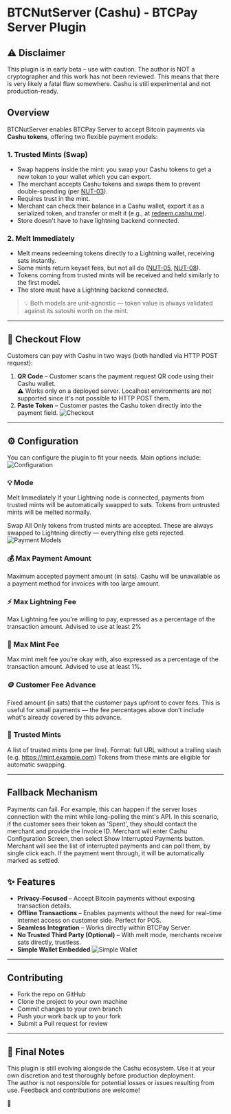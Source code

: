 ﻿# BTCNutServer (Cashu) - BTCPay Server Plugin

## ⚠️ Disclaimer
This plugin is in early beta – use with caution. The author is NOT a cryptographer and this work has not been reviewed. This means that there is very likely a fatal flaw somewhere. Cashu is still experimental and not production-ready.

## Overview

BTCNutServer enables BTCPay Server to accept Bitcoin payments via **Cashu tokens**, offering two flexible payment models:

### 1. Trusted Mints (Swap)
- Swap happens inside the mint: you swap your Cashu tokens to get a new token to your wallet which you can export.
- The merchant accepts Cashu tokens and swaps them to prevent double-spending (per [NUT-03](https://github.com/cashubtc/nuts/blob/main/03.md)).
- Requires trust in the mint.
- Merchant can check their balance in a Cashu wallet, export it as a serialized token, and transfer or melt it (e.g., at [redeem.cashu.me](https://redeem.cashu.me)).
- Store doesn't have to have lightning backend connected.

### 2. Melt Immediately
- Melt means redeeming tokens directly to a Lightning wallet, receiving sats instantly.
- Some mints return keyset fees, but not all do ([NUT-05](https://github.com/cashubtc/nuts/blob/main/05.md), [NUT-08](https://github.com/cashubtc/nuts/blob/main/08.md)).
- Tokens coming from trusted mints will be received and held similarly to the first model.
- The store must have a Lightning backend connected.

> 💡 Both models are unit-agnostic — token value is always validated against its satoshi worth on the mint.

---

## 🧾 Checkout Flow

Customers can pay with Cashu in two ways (both handled via HTTP POST request):

1. **QR Code** – Customer scans the payment request QR code using their Cashu wallet.  
   ⚠️ Works only on a deployed server. Localhost environments are not supported since it's not possible to HTTP POST them.
2. **Paste Token** – Customer pastes the Cashu token directly into the payment field.
   ![Checkout](./Screenshots/Checkout.png)

---

## ⚙️ Configuration

You can configure the plugin to fit your needs. Main options include:
![Configuration](./Screenshots/Configuration.png)
### 💡 Mode
Melt Immediately
If your Lightning node is connected, payments from trusted mints will be automatically swapped to sats. Tokens from untrusted mints will be melted normally.

Swap All
Only tokens from trusted mints are accepted. These are always swapped to Lightning directly — everything else gets rejected.
![Payment Models](./Screenshots/PaymentModels.png)

### 💰 Max Payment Amount
Maximum accepted payment amount (in sats). Cashu will be unavailable as a payment method for invoices with too large amount.

### ⚡ Max Lightning Fee
Max Lightning fee you're willing to pay, expressed as a percentage of the transaction amount. Advised to use at least 2%

### 🧊 Max Mint Fee
Max mint melt fee you're okay with, also expressed as a percentage of the transaction amount. Advised to use at least 1%.

### 🪙 Customer Fee Advance
Fixed amount (in sats) that the customer pays upfront to cover fees.
This is useful for small payments — the fee percentages above don’t include what's already covered by this advance.

### 🏦 Trusted Mints
A list of trusted mints (one per line).
Format: full URL without a trailing slash (e.g. https://mint.example.com)
Tokens from these mints are eligible for automatic swapping.

---
## Fallback Mechanism
Payments can fail. For example, this can happen if the server loses connection with the mint while long-polling the mint's API. In this scenario, if the customer sees their token as 'Spent', they should contact the merchant and provide the Invoice ID.
Merchant will enter Cashu Configuration Screen, then select Show Interrupted Payments button. Merchant will see the list of interrupted payments and can poll them, by single click each. If the payment went through, it will be automatically marked as settled.
## ✨ Features

- **Privacy-Focused** – Accept Bitcoin payments without exposing transaction details.
- **Offline Transactions** – Enables payments without the need for real-time internet access on customer side. Perfect for POS.
- **Seamless Integration** – Works directly within BTCPay Server.
- **No Trusted Third Party (Optional)** – With melt mode, merchants receive sats directly, trustless.
- **Simple Wallet Embedded**
  ![Simple Wallet](./Screenshots/Wallet.png)


---

## Contributing

- Fork the repo on GitHub
- Clone the project to your own machine
- Commit changes to your own branch
- Push your work back up to your fork
- Submit a Pull request for review

---

## 🧷 Final Notes

This plugin is still evolving alongside the Cashu ecosystem. Use it at your own discretion and test thoroughly before production deployment.  
The author is not responsible for potential losses or issues resulting from use. Feedback and contributions are welcome!

🥜󠅓󠅑󠅣󠅘󠅥󠄲󠅟󠄢󠄶󠅤󠅔󠅝󠅘󠄠󠅔󠄸󠄲󠅪󠄿󠅙󠄨󠅦󠅒󠅇󠅜󠅥󠅔󠄳󠄥󠅚󠅒󠄢󠅜󠅥󠅒󠄣󠄽󠅥󠅑󠅇󠄩󠅘󠅔󠅇󠄾󠅪󠅉󠅈󠅂󠅘󠅔󠄹󠄷󠅙󠅉󠅇󠅜󠄹󠄱󠄵󠄩󠄦󠄣󠅩󠅟󠄵󠄾󠅇󠅨󠅘󠅓󠄹󠅕󠅛󠅉󠅇󠄵󠄲󠅉󠅈󠄾󠄤󠅁󠄴󠅅󠄥󠅊󠄷󠅁󠄢󠅊󠄴󠅅󠄤󠄽󠅄󠅆󠅚󠅉󠅇󠄽󠅪󠄿󠅄󠅉󠄡󠄽󠅚󠄽󠄢󠅉󠅄󠅛󠅪󠅉󠅪󠄱󠅨󠅉󠅪󠅉󠄥󠅉󠅚󠅁󠄢󠅉󠄢󠄽󠅩󠄾󠅄󠅊󠅘󠄽󠄢󠄹󠄠󠅊󠄷󠄽󠄣󠄽󠅪󠅛󠄡󠄾󠅝󠅂󠅚󠅊󠄴󠄵󠄡󠅉󠅄󠅗󠅪󠅊󠅄󠅁󠄡󠄾󠅇󠅊󠅚󠅉󠄢󠄾󠅘󠅉󠄡󠅗󠅘󠄱󠅝󠄻󠅪󠅛󠄤󠅒󠅜󠅁󠅅󠄝󠅀󠅚󠄥󠄳󠄝󠅉󠄿󠄿󠄿󠅗󠅕󠅗󠄩󠄦󠄸󠅑󠅔󠄾󠅖󠅧󠅅󠄠󠅦󠅄󠅗󠄧󠄤󠄶󠅔󠄡󠄩󠅇󠅨󠅉󠅇󠅃󠅚󠅉󠅇󠅆󠅉󠄹󠄸󠄠󠄼󠄲󠅒󠅓󠄠󠅞󠅞󠅜󠅘󠅩󠅕󠄺󠅙󠄣󠅠󠅜󠅂󠄣󠅆󠅇󠄳󠄦󠄩󠅣󠅛󠅟󠅓󠅘󠅤󠄳󠅝󠅁󠄼󠅄󠅙󠄶󠄵󠅢󠄶󠄦󠅡󠅉󠅈󠄾󠅉󠄹󠄶󠅒󠄥󠅕󠄢󠅚󠄶󠅒󠄾󠅕󠄡󠄡󠅉󠅞󠄽󠅃󠄱󠅔󠅀󠅄󠅓󠄦󠅝󠅟󠅛󠄝󠅥󠅖󠄧󠄵󠄿󠅣󠄺󠅛󠅛󠅄󠄶󠅥󠅂󠅓󠅂󠄶󠅃󠅉󠅈󠄺󠅉󠄹󠄱󠅜󠅪󠅢󠄠󠅛󠄴󠅤󠅕󠅅󠅣󠅏󠅆󠅖󠄷󠅢󠄳󠅁󠄣󠄷󠅄󠄳󠄽󠅑󠅨󠄶󠄴󠅒󠅂󠄧󠅅󠅁󠅑󠅝󠅅󠅔󠅂󠅢󠄡󠅧󠄺󠄨󠅪󠅠󠄷󠄶󠅘󠄱󠅝󠄶󠅪󠅕󠄵󠄱󠄢󠅊󠅝󠅁󠅨󠄽󠅚󠄲󠅘󠄾󠅄󠅅󠅧󠅉󠄢󠅁󠄢󠅉󠅄󠄲󠅛󠄾󠅇󠄹󠄡󠄽󠅄󠅛󠄤󠅉󠅪󠅛󠅩󠅊󠅚󠅅󠄡󠅉󠅇󠅉󠄢󠄿󠅄󠄶󠅝󠅉󠅄󠄱󠅨󠄾󠅇󠅊󠅙󠄿󠄷󠅁󠄤󠄿󠄴󠄱󠄥󠄽󠅄󠄵󠄣󠄽󠅇󠅉󠅩󠅉󠅚󠄽󠅧󠄾󠄷󠄹󠄣󠄽󠄢󠅅󠅪󠅉󠅚󠅓󠅧󠅉󠅇󠄾󠅉󠄹󠅁󠅀󠅄󠅒󠅝󠅪󠅓󠄝󠅄󠅢󠄼󠄲󠄼󠄤󠅡󠄳󠅝󠅏󠄿󠄦󠅆󠄦󠅆󠅡󠅡󠄣󠄩󠄤󠅨󠄲󠅑󠄤󠅦󠄧󠅂󠅇󠅈󠅃󠅠󠅜󠄤󠄽󠅄󠅉󠄷󠄶󠅛󠅟󠄢󠄶󠅜󠅇󠄳󠄱󠅡󠅧󠅀󠅙󠅇󠅛󠅑󠅊󠅔󠄠󠅜󠅈󠅨󠅁󠅪󠄳󠅄󠄝󠄷󠄸󠄧󠅟󠅁󠅣󠄩󠅦󠅝󠅨󠅙󠅗󠅀󠅪󠄡󠅀󠅚󠅧󠅕󠅄󠅧󠄝󠅢󠄡󠅇󠄶󠅪󠅇󠄳󠄴󠄦󠄽󠄡󠄩󠄷󠅊󠄺󠅠󠅩󠄡󠅘󠄷󠅊󠅟󠄝󠅑󠅝󠅘󠅑󠅉󠅙󠅜󠅁󠅑󠅠󠅠󠄡󠅄󠅓󠅃󠅝󠄱󠅩󠄲󠅂󠅆󠅦󠅇󠅇󠄺󠅂󠄝󠄢󠄶󠅩󠅇󠄳󠄳󠅥󠅖󠅆󠅤󠄼󠄳󠅏󠅩󠄱󠅉󠄹󠅪󠅠󠅥󠄱󠅀󠄶󠄳󠄹󠄼󠅢󠄾󠅣󠄸󠅕󠅅󠄣󠅕󠅡󠅩󠄠󠅏󠅅󠅢󠅄󠅞󠅢󠄳󠄢󠅉󠅛󠅕󠄦󠅂󠅘󠅉󠅁󠅂󠅘󠅓󠄣󠅘󠄱󠄾󠄴󠅊󠅘󠄾󠅄󠄵󠄢󠄽󠄴󠅗󠄢󠄾󠅚󠅓󠄣󠄿󠅇󠅂󠅚󠅉󠅚󠄵󠅧󠄾󠅇󠄵󠄡󠄾󠄴󠄵󠄥󠄽󠅄󠄱󠅧󠄾󠅝󠄵󠄢󠄾󠅚󠄹󠅪󠄿󠄴󠅊󠅚󠄿󠄷󠅊󠅝󠄽󠅇󠅁󠄣󠄽󠅝󠄺󠅚󠄽󠄢󠅅󠄢󠄾󠄴󠅁󠄠󠄿󠅄󠅉󠄡󠄾󠄴󠅆󠅜󠄾󠅄󠅅󠅪󠅉󠅚󠅁󠄣󠄾󠄢󠄶󠅚󠅇󠄳󠄵󠄴󠅙󠄿󠅞󠄾󠅖󠄾󠄱󠄢󠅈󠄳󠅁󠅕󠅀󠅊󠅔󠅦󠅦󠅃󠄶󠅡󠄻󠅄󠄽󠄷󠅗󠄣󠄦󠅒󠅢󠅗󠅙󠅔󠄱󠄷󠅧󠅧󠅈󠅧󠄩󠄹󠅥󠄹󠅔󠅘󠅊󠄻󠄾󠅘󠅊󠅆󠅗󠅗󠅏󠅁󠅏󠅦󠄸󠄼󠅊󠄩󠅤󠅇󠅥󠄳󠄱󠅝󠅨󠄝󠅊󠅖󠅝󠄦󠄠󠅇󠅤󠅖󠄥󠅖󠅏󠅞󠅆󠄷󠄴󠅧󠄻󠄽󠄲󠅇󠅖󠅨󠅀󠅩󠅁󠄸󠅘󠅘󠅓󠄡󠅗󠅗󠄲󠅂󠅗󠄡󠄵󠅂󠄵󠄸󠅕󠅓󠄺󠅛󠄹󠅉󠅕󠅅󠄣󠄥󠄧󠅢󠅛󠅚󠅁󠅃󠅚󠄤󠅇󠅒󠄹󠄠󠅨󠄥󠄾󠅛󠄩󠅙󠄦󠅩󠄲󠅂󠅢󠄶󠄡󠅘󠅓󠅜󠅗󠅗󠄩󠅏󠄿󠄣󠅣󠅃󠅉󠅄󠅙󠅆󠅆󠅄󠅪󠄩󠅝󠄹󠄱󠅝󠅂󠅙󠅟󠅄󠅛󠄣󠄼󠄻󠅞󠅖󠅕󠅅󠅗󠅨󠄵󠄱󠅕󠅂󠄢󠅢󠄺󠅘󠅜󠄶󠅙󠅛󠅉󠅇󠄵󠄹󠅉󠅈󠄾󠄤󠅁󠄴󠅛󠄥󠄿󠅄󠄽󠄡󠄿󠅄󠅛󠄢󠄽󠄢󠄾󠅛󠅉󠄢󠄾󠅙󠅊󠄴󠄶󠅛󠅉󠄢󠅅󠅨󠄾󠅪󠄵󠄡󠄾󠅇󠄽󠄡󠄿󠄴󠅔󠅛󠄾󠅚󠅛󠄥󠅉󠅇󠅉󠅨󠄾󠅇󠅉󠄥󠄾󠅄󠅁󠅧󠄽󠅄󠅂󠅚󠄽󠅝󠅅󠅨󠄽󠅇󠅁󠅩󠅊󠅚󠅅󠅪󠅉󠅪󠅗󠅨󠄾󠅚󠅗󠅩󠄽󠅪󠅜󠅚󠅊󠄷󠅆󠅘󠅉󠄡󠅗󠅘󠄱󠄧󠄠󠅅󠄹󠄥󠄝󠄳󠅛󠄶󠅏󠅛󠄼󠅗󠅛󠅀󠅑󠅚󠅢󠅓󠅙󠅅󠅕󠄱󠅓󠅡󠅀󠄲󠄷󠅔󠄢󠅥󠅅󠄡󠅦󠄳󠅀󠄦󠄥󠄹󠅑󠅁󠅜󠅟󠅉󠅇󠅃󠅚󠅉󠅇󠅆󠅉󠄹󠄲󠅡󠄵󠄥󠅥󠅩󠄠󠅛󠄳󠅡󠄵󠅦󠄷󠅜󠅉󠄷󠄩󠅨󠄦󠅑󠅥󠅁󠅝󠅟󠅈󠅑󠄱󠄼󠄷󠅒󠄡󠅕󠄵󠅓󠅊󠄧󠅔󠅩󠅖󠅆󠄶󠅀󠅔󠅉󠅈󠄾󠅉󠄹󠄱󠅞󠄻󠄾󠅞󠄾󠅩󠅨󠄿󠅕󠅃󠅅󠅞󠅓󠅈󠅁󠅀󠅘󠅄󠅔󠄤󠅉󠅟󠅗󠅤󠄵󠅃󠄨󠅗󠄥󠅛󠅔󠅥󠄱󠄱󠅕󠅆󠅊󠅃󠅏󠅃󠅝󠄨󠅉󠅈󠄺󠅉󠄹󠄶󠅣󠅤󠅂󠅣󠅡󠅠󠅑󠄼󠅖󠄧󠄡󠅅󠅣󠅖󠅊󠅧󠅃󠅝󠄢󠅓󠅥󠅀󠅓󠄨󠄹󠄽󠅊󠅢󠅆󠄨󠅄󠄽󠄴󠄱󠅕󠄶󠄶󠅒󠅡󠅏󠅥󠅕󠅠󠄷󠄶󠅘󠄵󠄷󠄶󠅪󠅕󠄵󠄱󠄠󠄾󠄢󠅊󠅚󠄾󠅄󠅊󠅘󠅊󠅇󠅆󠅙󠅊󠅄󠅓󠅨󠄽󠅚󠄾󠅛󠄾󠄢󠅂󠅘󠅉󠅪󠄾󠅛󠅊󠄴󠄽󠅧󠄾󠅪󠅂󠅘󠄾󠅝󠄾󠅜󠄾󠄷󠅁󠄡󠄿󠅄󠄺󠅛󠅉󠅪󠄱󠄠󠄽󠅄󠄵󠅩󠄾󠅚󠄱󠄤󠅊󠅚󠄲󠅛󠄾󠄴󠅗󠄢󠅉󠅪󠅅󠅨󠅊󠅚󠄱󠄤󠄾󠅝󠄶󠅛󠅊󠅚󠄹󠄣󠅉󠅇󠄾󠅉󠄹󠅁󠄼󠅒󠅢󠅉󠄸󠄲󠅏󠅞󠄦󠅞󠅣󠅟󠄺󠄲󠅪󠅆󠄻󠅆󠄳󠅥󠅁󠅞󠅩󠄠󠅉󠅛󠄦󠅡󠄿󠅗󠄴󠅪󠄽󠄤󠅊󠅝󠄧󠅨󠄲󠅡󠅠󠄺󠅨󠄷󠄶󠅛󠅟󠄢󠄶󠅜󠅇󠄳󠄲󠅣󠅁󠅪󠄳󠅉󠅜󠅢󠅏󠅊󠅥󠅑󠅈󠅉󠄷󠄲󠅂󠄼󠅒󠅏󠅦󠄤󠅙󠅡󠅆󠄾󠅨󠄦󠅥󠅪󠄽󠅓󠄝󠄷󠅈󠅅󠅔󠄢󠄿󠅤󠄲󠅘󠄻󠄷󠄶󠅪󠅇󠄳󠄲󠅃󠅝󠅊󠅀󠄡󠄝󠅃󠅧󠄢󠄱󠄽󠄡󠅖󠅉󠄧󠅧󠅠󠅙󠄷󠄲󠅊󠄻󠅥󠄷󠄾󠅚󠅥󠅉󠅉󠅝󠅧󠅠󠅁󠅝󠄤󠄿󠄦󠅛󠅝󠅛󠅆󠅔󠅇󠄶󠅩󠅇󠄳󠄴󠅕󠄷󠅃󠅂󠅑󠅆󠅘󠄨󠅕󠄽󠅧󠅕󠄺󠅊󠄣󠅟󠅥󠄷󠄦󠅩󠄺󠅏󠅅󠄼󠄥󠅦󠄣󠅇󠅔󠅢󠅏󠅢󠄦󠅥󠄝󠄝󠄵󠄼󠅉󠅧󠄳󠅖󠅡󠅂󠅘󠅉󠅂󠅗󠅗󠅉󠅈󠄾󠄤󠅁󠄴󠄽󠅧󠄽󠅇󠄹󠄤󠄾󠅚󠅔󠅛󠄾󠅪󠅉󠅩󠄿󠅄󠄵󠄥󠄾󠄴󠄽󠄤󠅊󠅄󠅁󠄡󠄽󠄴󠅊󠅚󠄾󠅪󠄹󠄠󠄾󠅄󠄵󠄣󠄾󠅪󠅅󠅩󠄽󠅚󠄱󠅪󠅉󠅪󠄱󠄥󠅊󠄷󠅆󠅚󠄽󠅄󠄹󠄠󠅉󠅪󠅅󠄣󠄾󠅝󠄶󠅘󠄽󠅝󠄽󠄤󠄾󠅪󠄺󠅜󠅉󠄢󠄽󠅪󠅊󠅚󠅆󠅚󠄽󠄢󠅆󠅘󠅉󠄡󠅗󠅘󠄱󠄠󠅛󠄥󠄠󠅉󠄸󠅧󠅗󠅘󠄾󠅏󠄧󠅆󠅗󠅦󠄽󠄨󠅓󠄷󠅟󠅢󠅝󠄲󠅠󠄢󠅜󠄵󠅡󠅑󠅓󠄼󠅕󠅟󠄠󠄾󠅖󠅃󠄽󠅈󠅈󠅩󠄷󠅢󠅉󠅇󠅃󠅚󠅉󠅇󠅆󠅉󠄹󠄿󠅁󠄣󠅑󠅥󠅓󠅤󠄢󠄵󠅔󠅁󠄥󠄸󠄼󠅞󠅟󠄷󠅧󠅙󠅔󠄹󠄦󠄡󠄹󠅖󠅘󠄿󠅥󠄼󠅙󠅠󠅪󠅧󠅠󠅣󠅓󠅗󠅧󠅗󠄾󠅤󠅜󠅢󠅉󠅈󠄾󠅉󠄹󠄼󠅚󠄺󠄲󠅠󠅏󠅦󠅦󠅛󠅠󠅅󠅞󠄝󠅒󠄲󠅇󠅨󠄝󠄵󠅒󠄷󠅄󠅚󠄴󠅂󠄸󠅚󠄹󠄥󠅠󠅢󠄺󠅄󠅕󠅈󠄻󠄿󠄿󠅟󠅚󠅉󠄝󠄸󠅉󠅈󠄺󠅉󠄹󠄾󠄼󠅆󠄻󠅟󠅔󠅑󠅒󠄹󠅀󠄷󠅓󠅝󠅡󠄼󠅚󠄝󠅦󠄠󠄻󠅇󠅔󠄳󠅆󠅧󠅞󠄩󠅥󠅥󠅘󠅟󠅥󠅆󠅨󠄡󠅪󠄧󠄦󠄡󠅓󠅧󠅖󠅢󠅠󠄷󠄶󠅘󠄷󠄵󠄲󠅘󠅓󠄣󠅘󠄱󠄽󠄴󠅛󠅧󠅉󠅚󠄹󠄣󠄽󠄴󠅅󠄤󠄿󠅄󠅗󠄡󠅉󠅚󠄽󠄣󠅊󠅝󠄽󠄠󠅊󠅄󠄱󠄡󠅊󠅝󠄵󠄤󠄽󠅇󠄶󠅜󠄾󠅚󠄵󠄠󠄽󠅚󠄹󠄡󠄽󠅇󠄾󠅚󠄾󠅪󠅜󠅘󠅊󠅚󠄽󠄡󠄽󠅝󠄺󠅝󠄽󠅇󠅁󠅨󠅉󠅄󠄵󠅪󠄽󠅇󠄾󠅙󠄽󠄴󠅁󠄤󠅊󠅄󠅘󠅝󠄽󠅄󠄽󠄠󠄽󠅇󠄶󠅚󠅇󠄳󠄵󠄳󠄺󠅄󠅗󠄼󠅡󠄹󠄺󠅃󠄿󠅥󠄣󠅠󠄹󠅂󠅤󠅝󠄿󠅑󠄧󠄷󠅜󠅡󠄢󠅉󠅦󠄿󠄿󠅃󠄣󠅏󠄦󠅒󠅑󠅁󠅊󠄳󠄵󠅣󠅩󠄢󠅩󠅅󠄩󠅘󠅊󠄻󠄾󠅘󠅊󠅆󠅗󠅗󠅠󠅀󠅝󠅕󠄶󠄤󠅁󠄤󠅢󠅀󠅓󠄣󠅪󠅜󠅇󠄷󠄳󠅩󠄧󠅃󠅧󠄹󠅣󠅊󠅁󠄽󠄝󠅥󠄢󠅨󠄽󠅀󠅚󠄡󠅄󠅄󠄧󠄴󠅣󠄲󠅛󠅃󠅔󠅘󠅓󠄡󠅗󠅗󠅊󠅊󠅂󠄴󠄳󠅙󠅣󠅄󠅑󠄡󠅦󠄻󠅞󠅡󠄢󠄡󠄾󠅝󠅑󠅁󠅤󠄷󠄦󠄝󠄝󠅞󠅁󠄶󠄩󠅠󠅓󠄦󠅡󠅕󠅊󠅆󠅨󠅓󠅁󠄲󠅑󠄡󠄲󠅘󠅓󠅜󠅗󠅗󠅁󠅂󠅆󠅡󠄨󠄠󠄦󠅝󠄿󠄽󠄻󠅗󠄼󠄶󠄧󠄣󠅕󠅑󠄴󠅠󠅀󠄿󠄷󠅘󠅙󠅘󠅤󠅙󠄼󠄲󠅈󠅃󠅧󠄝󠅤󠅛󠅤󠄻󠅞󠄠󠄵󠅡󠅉